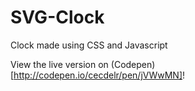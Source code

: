 # SVG-Clock
Clock made using CSS and Javascript

View the live version on (Codepen)[http://codepen.io/cecdelr/pen/jVWwMN]!

